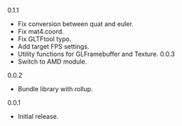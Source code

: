 0.1.1
 - Fix conversion between quat and euler.
 - Fix mat4.coord.
 - Fix GLTFtool typo.
 - Add target FPS settings.
 - Utility functions for GLFramebuffer and Texture.
0.0.3
 - Switch to AMD module.

0.0.2
 - Bundle library with rollup.

0.0.1
 - Initial release.